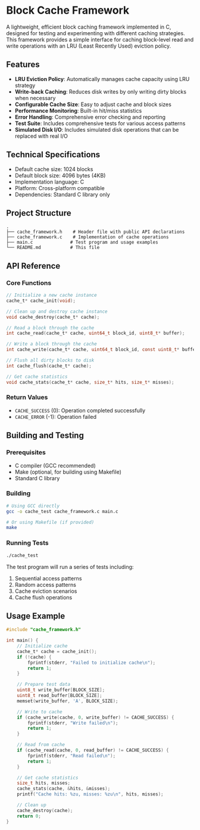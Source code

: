 # Block Cache Framework

A lightweight, efficient block caching framework implemented in C, designed for testing and experimenting with different caching strategies. This framework provides a simple interface for caching block-level read and write operations with an LRU (Least Recently Used) eviction policy.

## Features

- **LRU Eviction Policy**: Automatically manages cache capacity using LRU strategy
- **Write-back Caching**: Reduces disk writes by only writing dirty blocks when necessary
- **Configurable Cache Size**: Easy to adjust cache and block sizes
- **Performance Monitoring**: Built-in hit/miss statistics
- **Error Handling**: Comprehensive error checking and reporting
- **Test Suite**: Includes comprehensive tests for various access patterns
- **Simulated Disk I/O**: Includes simulated disk operations that can be replaced with real I/O

## Technical Specifications

- Default cache size: 1024 blocks
- Default block size: 4096 bytes (4KB)
- Implementation language: C
- Platform: Cross-platform compatible
- Dependencies: Standard C library only

## Project Structure

```
.
├── cache_framework.h    # Header file with public API declarations
├── cache_framework.c    # Implementation of cache operations
├── main.c              # Test program and usage examples
└── README.md           # This file
```

## API Reference

### Core Functions

```c
// Initialize a new cache instance
cache_t* cache_init(void);

// Clean up and destroy cache instance
void cache_destroy(cache_t* cache);

// Read a block through the cache
int cache_read(cache_t* cache, uint64_t block_id, uint8_t* buffer);

// Write a block through the cache
int cache_write(cache_t* cache, uint64_t block_id, const uint8_t* buffer);

// Flush all dirty blocks to disk
int cache_flush(cache_t* cache);

// Get cache statistics
void cache_stats(cache_t* cache, size_t* hits, size_t* misses);
```

### Return Values

- `CACHE_SUCCESS` (0): Operation completed successfully
- `CACHE_ERROR` (-1): Operation failed

## Building and Testing

### Prerequisites

- C compiler (GCC recommended)
- Make (optional, for building using Makefile)
- Standard C library

### Building

```bash
# Using GCC directly
gcc -o cache_test cache_framework.c main.c

# Or using Makefile (if provided)
make
```

### Running Tests

```bash
./cache_test
```

The test program will run a series of tests including:
1. Sequential access patterns
2. Random access patterns
3. Cache eviction scenarios
4. Cache flush operations

## Usage Example

```c
#include "cache_framework.h"

int main() {
    // Initialize cache
    cache_t* cache = cache_init();
    if (!cache) {
        fprintf(stderr, "Failed to initialize cache\n");
        return 1;
    }

    // Prepare test data
    uint8_t write_buffer[BLOCK_SIZE];
    uint8_t read_buffer[BLOCK_SIZE];
    memset(write_buffer, 'A', BLOCK_SIZE);

    // Write to cache
    if (cache_write(cache, 0, write_buffer) != CACHE_SUCCESS) {
        fprintf(stderr, "Write failed\n");
        return 1;
    }

    // Read from cache
    if (cache_read(cache, 0, read_buffer) != CACHE_SUCCESS) {
        fprintf(stderr, "Read failed\n");
        return 1;
    }

    // Get cache statistics
    size_t hits, misses;
    cache_stats(cache, &hits, &misses);
    printf("Cache hits: %zu, misses: %zu\n", hits, misses);

    // Clean up
    cache_destroy(cache);
    return 0;
}
```

